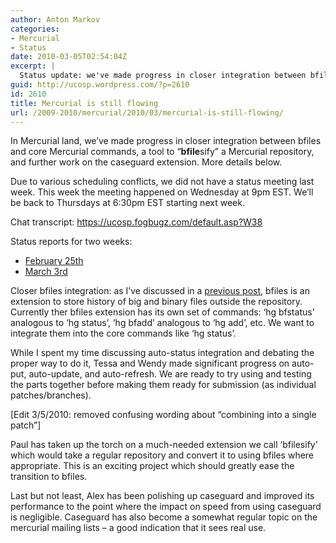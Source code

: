 ```yaml
---
author: Anton Markov
categories:
- Mercurial
- Status
date: 2010-03-05T02:54:04Z
excerpt: |
  Status update: we've made progress in closer integration between bfiles and core Mercurial commands, a tool to "bfilesify" a Mercurial repository, and further work on the caseguard extension.
guid: http://ucosp.wordpress.com/?p=2610
id: 2610
title: Mercurial is still flowing
url: /2009-2010/mercurial/2010/03/mercurial-is-still-flowing/
---
```


In Mercurial land, we&#8217;ve made progress in closer integration between bfiles and core Mercurial commands, a tool to &#8220;**bfile**sify&#8221; a Mercurial repository, and further work on the caseguard extension. More details below.

Due to various scheduling conflicts, we did not have a status meeting last week. This week the meeting happened on Wednesday at 9pm EST. We&#8217;ll be back to Thursdays at 6:30pm EST starting next week.

Chat transcript: <https://ucosp.fogbugz.com/default.asp?W38>

Status reports for two weeks:

  * [February 25th](https://ucosp.fogbugz.com/default.asp?W35)
  * [March 3rd](https://ucosp.fogbugz.com/default.asp?W36)

Closer bfiles integration: as I&#8217;ve discussed in a [previous post](http://ucosp.wordpress.com/2010/01/29/mercurial-progress-report-week-4/ "Week 4 status report introducing bfiles"), bfiles is an extension to store history of big and binary files outside the repository. Currently ther bfiles extension has its own set of commands: &#8216;hg bfstatus&#8217; analogous to &#8216;hg status&#8217;, &#8216;hg bfadd&#8217; analogous to &#8216;hg add&#8217;, etc. We want to integrate them into the core commands like &#8216;hg status&#8217;.

While I spent my time discussing auto-status integration and debating the proper way to do it, Tessa and Wendy made significant progress on auto-put, auto-update, and auto-refresh. We are ready to try using and testing the parts together before making them ready for submission (as individual patches/branches).
  
[Edit 3/5/2010: removed confusing wording about &#8220;combining into a single patch&#8221;]

Paul has taken up the torch on a much-needed extension we call &#8216;bfilesify&#8217; which would take a regular repository and convert it to using bfiles where appropriate. This is an exciting project which should greatly ease the transition to bfiles.

Last but not least, Alex has been polishing up caseguard and improved its performance to the point where the impact on speed from using caseguard is negligible. Caseguard has also become a somewhat regular topic on the mercurial mailing lists &#8211; a good indication that it sees real use.